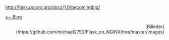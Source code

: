 http://flask.pocoo.org/docs/1.0/becomingbig/ 


[<-- Blog](https://michael2750.github.io/Flask_on_NGINX/index)

<div align="right">
  [Billeder](https://github.com/michael2750/Flask_on_NGINX/tree/master/images)
</div
